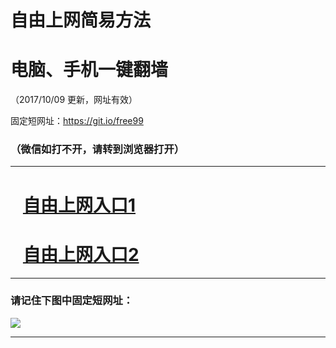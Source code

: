 ﻿# 自由上网简易方法

# 电脑、手机一键翻墙

（2017/10/09 更新，网址有效）

固定短网址：https://git.io/free99

### （微信如打不开，请转到浏览器打开）


***





# &nbsp;&nbsp; <a href="http://ft903627618.fwq-tz-1001.info/fwqtz01.html?t=100900118864 " target="_blank">自由上网入口1</a>
# &nbsp;&nbsp; <a href="http://ft2500310996.fwq-tz-1002.info/fwqtz02.html?t=100900111533 " target="_blank">自由上网入口2</a>
***

### 请记住下图中固定短网址：

<img src="https://s3-us-west-2.amazonaws.com/fwq-1001/yjfq-20170905okok.png" /> 


***

